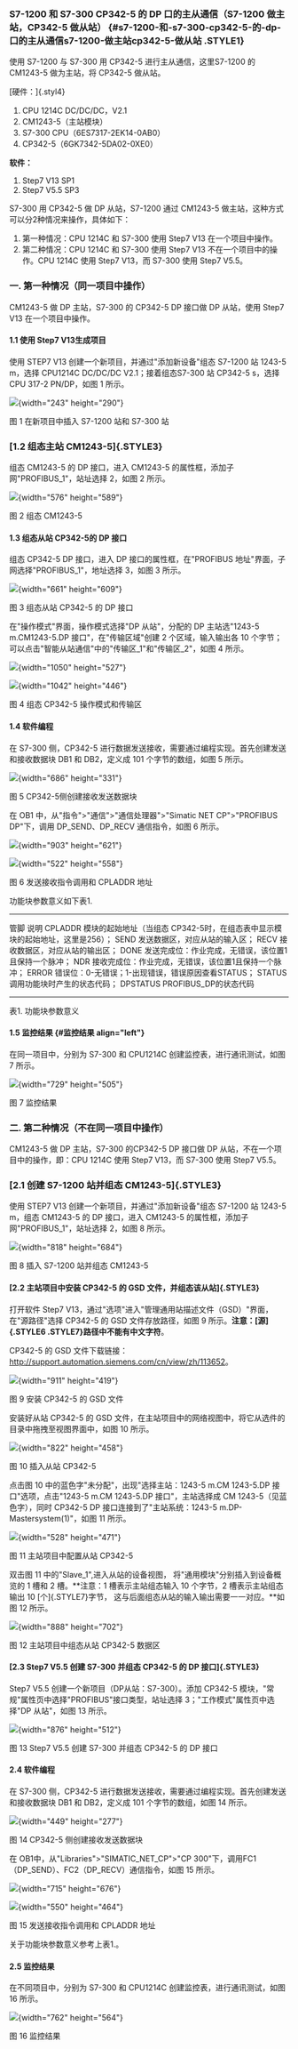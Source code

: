 ### S7-1200 和 S7-300 CP342-5 的 DP 口的主从通信（S7-1200 做主站，CP342-5 做从站） {#s7-1200-和-s7-300-cp342-5-的-dp-口的主从通信s7-1200-做主站cp342-5-做从站 .STYLE1}

使用 S7-1200 与 S7-300 用 CP342-5 进行主从通信，这里S7-1200 的 CM1243-5
做为主站，将 CP342-5 做从站。

[硬件：]{.styl4}

1.  CPU 1214C DC/DC/DC，V2.1
2.  CM1243-5（主站模块）
3.  S7-300 CPU（6ES7317-2EK14-0AB0）
4.  CP342-5（6GK7342-5DA02-0XE0）

**软件：**

1.  Step7 V13 SP1
2.  Step7 V5.5 SP3

S7-300 用 CP342-5 做 DP 从站，S7-1200 通过 CM1243-5
做主站，这种方式可以分2种情况来操作，具体如下：

1.  第一种情况：CPU 1214C 和 S7-300 使用 Step7 V13 在一个项目中操作。
2.  第二种情况：CPU 1214C 和 S7-300 使用 Step7 V13
    不在一个项目中的操作。CPU 1214C 使用 Step7 V13，而 S7-300 使用 Step7
    V5.5。

### 一. 第一种情况（同一项目中操作）

CM1243-5 做 DP 主站，S7-300 的 CP342-5 DP 接口做 DP 从站，使用 Step7 V13
在一个项目中操作。

#### 1.1 使用 Step7 V13生成项目

使用 STEP7 V13 创建一个新项目，并通过"添加新设备"组态 S7-1200 站 1243-5
m，选择 CPU1214C DC/DC/DC V2.1；接着组态S7-300 站 CP342-5 s，选择 CPU
317-2 PN/DP，如图 1 所示。

![](images/3-01.jpg){width="243" height="290"}

图 1 在新项目中插入 S7-1200 站和 S7-300 站

### [1.2 组态主站 CM1243-5]{.STYLE3}

组态 CM1243-5 的 DP 接口，进入 CM1243-5
的属性框，添加子网"PROFIBUS_1"，站址选择 2，如图 2 所示。

![](images/3-02.jpg){width="576" height="589"}

图 2 组态 CM1243-5

#### 1.3 组态从站 CP342-5的 DP 接口

组态 CP342-5 DP 接口，进入 DP 接口的属性框，在"PROFIBUS
地址"界面，子网选择"PROFIBUS_1"，地址选择 3，如图 3 所示。

![](images/3-03.jpg){width="661" height="609"}

图 3 组态从站 CP342-5 的 DP 接口

在"操作模式"界面，操作模式选择"DP 从站"，分配的 DP 主站选"1243-5
m.CM1243-5.DP 接口"，在"传输区域"创建 2 个区域，输入输出各 10
个字节；可以点击"智能从站通信"中的"传输区_1"和"传输区_2"，如图 4 所示。

![](images/3-04.jpg){width="1050" height="527"}

![](images/3-05.jpg){width="1042" height="446"}

图 4 组态 CP342-5 操作模式和传输区

#### 1.4 软件编程

在 S7-300 侧，CP342-5
进行数据发送接收，需要通过编程实现。首先创建发送和接收数据块 DB1 和
DB2，定义成 101 个字节的数组，如图 5 所示。

![](images/3-06.jpg){width="686" height="331"}

图 5 CP342-5侧创建接收发送数据块

在 OB1 中，从"指令"\>"通信"\>"通信处理器"\>"Simatic NET CP"\>"PROFIBUS
DP"下，调用 DP_SEND、DP_RECV 通信指令，如图 6 所示。

![](images/3-07.jpg){width="903" height="621"}

![](images/3-08.jpg){width="522" height="558"}

图 6 发送接收指令调用和 CPLADDR 地址

功能块参数意义如下表1.

  ---------- -------------------------------------------------------------------------------
  管脚       说明
  CPLADDR    模块的起始地址（当组态 CP342-5时，在组态表中显示模块的起始地址，这里是256）；
  SEND       发送数据区，对应从站的输入区；
  RECV       接收数据区，对应从站的输出区；
  DONE       发送完成位：作业完成，无错误，该位置1且保持一个脉冲；
  NDR        接收完成位：作业完成，无错误，该位置1且保持一个脉冲；
  ERROR      错误位：0-无错误；1-出现错误，错误原因查看STATUS；
  STATUS     调用功能块时产生的状态代码；
  DPSTATUS   PROFIBUS_DP的状态代码
  ---------- -------------------------------------------------------------------------------

表1. 功能块参数意义

#### 1.5 监控结果 {#监控结果 align="left"}

在同一项目中，分别为 S7-300 和 CPU1214C 创建监控表，进行通讯测试，如图 7
所示。

![](images/3-09.jpg){width="729" height="505"}

图 7 监控结果

### 二. 第二种情况（不在同一项目中操作）

CM1243-5 做 DP 主站，S7-300 的CP342-5 DP 接口做 DP
从站，不在一个项目中的操作，即：CPU 1214C 使用 Step7 V13，而 S7-300 使用
Step7 V5.5。

### [2.1 创建 S7-1200 站并组态 CM1243-5]{.STYLE3}

使用 STEP7 V13 创建一个新项目，并通过"添加新设备"组态 S7-1200 站 1243-5
m，组态 CM1243-5 的 DP 接口，进入 CM1243-5
的属性框，添加子网"PROFIBUS_1"，站址选择 2，如图 8 所示。

![](images/3-10.jpg){width="818" height="684"}

图 8 插入 S7-1200 站并组态 CM1243-5

#### [2.2 主站项目中安装 CP342-5 的 GSD 文件，并组态该从站]{.STYLE3}

打开软件 Step7 V13，通过"选项"进入"管理通用站描述文件（GSD）"界面，
在"源路径"选择 CP342-5 的 GSD 文件存放路径，如图 9
所示。**注意：[源]{.STYLE6 .STYLE7}路径中不能有中文字符**。

CP342-5 的 GSD
文件下载链接：<http://support.automation.siemens.com/cn/view/zh/113652>。

![](images/3-11.jpg){width="911" height="419"}

图 9 安装 CP342-5 的 GSD 文件

安装好从站 CP342-5 的 GSD
文件，在主站项目中的网络视图中，将它从选件的目录中拖拽至视图界面中，如图
10 所示。

![](images/3-12.jpg){width="822" height="458"}

图 10 插入从站 CP342-5

点击图 10 中的蓝色字"未分配"，出现"选择主站：1243-5 m.CM 1243-5.DP
接口"选项，点击"1243-5 m.CM 1243-5.DP 接口"，主站选择成 CM
1243-5（见蓝色字），同时 CP342-5 DP 接口连接到了"主站系统：1243-5
m.DP-Mastersystem(1)"，如图 11 所示。

![](images/3-13.jpg){width="528" height="471"}

图 11 主站项目中配置从站 CP342-5

双击图 11 中的"Slave_1",进入从站的设备视图，
将"通用模块"分别插入到设备概览的 1 槽和 2 槽。**注意：1
槽表示主站组态输入 10 个字节，2 槽表示主站组态输出 10
[个]{.STYLE7}字节， 这与后面组态从站的输入输出需要一一对应。**如图 12
所示。

![](images/3-14.jpg){width="888" height="702"}

图 12 主站项目中组态从站 CP342-5 数据区

#### [2.3 Step7 V5.5 创建 S7-300 并组态 CP342-5 的 DP 接口]{.STYLE3}

Step7 V5.5 创建一个新项目（DP从站：S7-300）。添加 CP342-5
模块，"常规"属性页中选择"PROFIBUS"接口类型，站址选择
3；"工作模式"属性页中选择"DP 从站"，如图 13 所示。

![](images/3-15.jpg){width="876" height="512"}

图 13 Step7 V5.5 创建 S7-300 并组态 CP342-5 的 DP 接口

#### 2.4 软件编程

在 S7-300 侧，CP342-5
进行数据发送接收，需要通过编程实现。首先创建发送和接收数据块 DB1 和
DB2，定义成 101 个字节的数组，如图 14 所示。

![](images/3-16.jpg){width="449" height="277"}

图 14 CP342-5 侧创建接收发送数据块

在 OB1中，从"Libraries"\>"SIMATIC_NET_CP"\>"CP
300"下，调用FC1（DP_SEND）、FC2（DP_RECV）通信指令，如图 15 所示。

![](images/3-17.jpg){width="715" height="676"}

![](images/3-18.jpg){width="550" height="464"}

图 15 发送接收指令调用和 CPLADDR 地址

关于功能块参数意义参考上表1.。

#### 2.5 监控结果

在不同项目中，分别为 S7-300 和 CPU1214C 创建监控表，进行通讯测试，如图
16 所示。

![](images/3-19.jpg){width="762" height="564"}

图 16 监控结果
